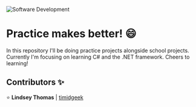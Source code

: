 ![Software Development](https://img.freepik.com/free-vector/web-development-isometric-concept-composition-illustration_1284-55922.jpg)
# Practice makes better! :smile:

In this repository I'll be doing practice projects alongside school projects. Currently I'm focusing on learning C# and the .NET framework. Cheers to learning!


## Contributors :sparkles:

:star: **Lindsey Thomas** | [timidgeek](http://timidgeek.com/)
